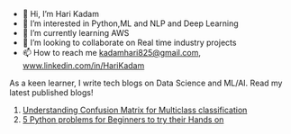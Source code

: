 - 👋 Hi, I’m Hari Kadam 
- 👀 I’m interested in Python,ML and NLP and Deep Learning
- 🌱 I’m currently learning AWS 
- 💞️ I’m looking to collaborate on Real time industry projects 
- 📫 How to reach me kadamhari825@gmail.com, www.linkedin.com/in/HariKadam

As a keen learner, I write tech blogs on Data Science and ML/AI. Read my latest published blogs!
1. [Understanding Confusion Matrix for Multiclass classification](https://medium.com/@kadamhari225/understanding-the-confusion-matrix-for-multiclass-classification-2810c2569e8d)<br/>
2. [5 Python problems for Beginners to try their Hands on](https://medium.com/@kadamhari225/5-python-problems-for-beginners-to-try-their-hands-on-f29c6fc73218)



<!---
kadamhari825/kadamhari825 is a ✨ special ✨ repository because its `README.md` (this file) appears on your GitHub profile.
You can click the Preview link to take a look at your changes.
--->
